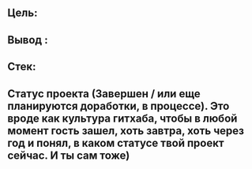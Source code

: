 ## Цель:

## Вывод :

## Стек:  

## Статус проекта (Завершен / или еще планируются доработки, в процессе). Это вроде как культура гитхаба, чтобы в любой момент гость зашел, хоть завтра, хоть через год и понял, в каком статусе твой проект сейчас. И ты сам тоже)
